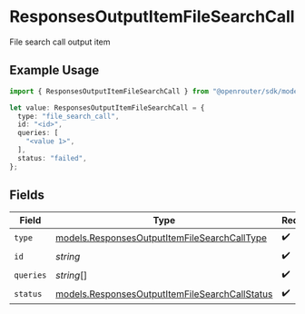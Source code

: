 # ResponsesOutputItemFileSearchCall

File search call output item

## Example Usage

```typescript
import { ResponsesOutputItemFileSearchCall } from "@openrouter/sdk/models";

let value: ResponsesOutputItemFileSearchCall = {
  type: "file_search_call",
  id: "<id>",
  queries: [
    "<value 1>",
  ],
  status: "failed",
};
```

## Fields

| Field                                                                                                  | Type                                                                                                   | Required                                                                                               | Description                                                                                            |
| ------------------------------------------------------------------------------------------------------ | ------------------------------------------------------------------------------------------------------ | ------------------------------------------------------------------------------------------------------ | ------------------------------------------------------------------------------------------------------ |
| `type`                                                                                                 | [models.ResponsesOutputItemFileSearchCallType](../models/responsesoutputitemfilesearchcalltype.md)     | :heavy_check_mark:                                                                                     | N/A                                                                                                    |
| `id`                                                                                                   | *string*                                                                                               | :heavy_check_mark:                                                                                     | N/A                                                                                                    |
| `queries`                                                                                              | *string*[]                                                                                             | :heavy_check_mark:                                                                                     | N/A                                                                                                    |
| `status`                                                                                               | [models.ResponsesOutputItemFileSearchCallStatus](../models/responsesoutputitemfilesearchcallstatus.md) | :heavy_check_mark:                                                                                     | N/A                                                                                                    |